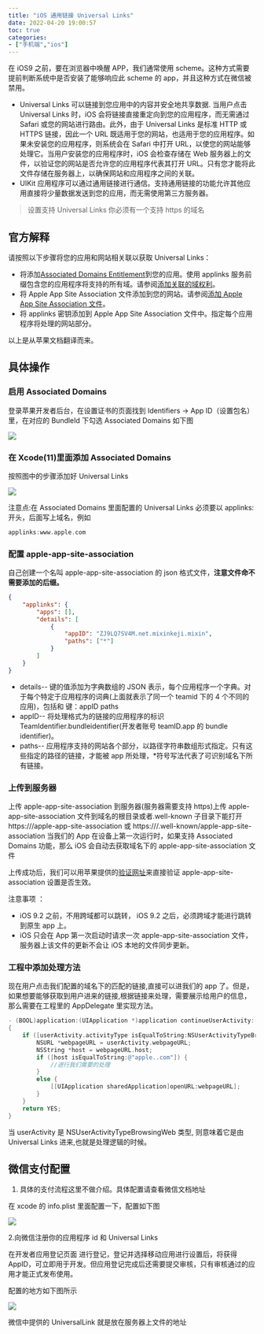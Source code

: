 ```yaml
---
title: "iOS 通用链接 Universal Links"
date: 2022-04-20 19:00:57
toc: true
categories:
- ["手机端","ios"]
---
```


在 iOS9 之前，要在浏览器中唤醒 APP，我们通常使用 scheme。这种方式需要提前判断系统中是否安装了能够响应此 scheme 的 app，并且这种方式在微信被禁用。

- Universal Links 可以链接到您应用中的内容并安全地共享数据. 当用户点击 Universal Links 时，iOS 会将链接直接重定向到您的应用程序，而无需通过 Safari 或您的网站进行路由。此外，由于 Universal Links 是标准 HTTP 或 HTTPS 链接，因此一个 URL 既适用于您的网站，也适用于您的应用程序。如果未安装您的应用程序，则系统会在 Safari 中打开 URL，以使您的网站能够处理它。当用户安装您的应用程序时，iOS 会检查存储在 Web 服务器上的文件，以验证您的网站是否允许您的应用程序代表其打开 URL。只有您才能将此文件存储在服务器上，以确保网站和应用程序之间的关联。
- UIKit 应用程序可以通过通用链接进行通信。支持通用链接的功能允许其他应用直接将少量数据发送到您的应用，而无需使用第三方服务器。
> 设置支持 Universal Links 你必须有一个支持 https 的域名





## 官方解释
请按照以下步骤将您的应用和网站相关联以获取 Universal Links：

- 将添加[Associated Domains Entitlement](https://developer.apple.com/documentation/bundleresources/entitlements/com_apple_developer_associated-domains)到您的应用。使用 applinks 服务前缀包含您的应用程序将支持的所有域。请参阅[添加关联的域权利](https://developer.apple.com/documentation/safariservices/supporting_associated_domains#3001207)。
- 将 Apple App Site Association 文件添加到您的网站。请参阅[添加 Apple App Site Association 文件](https://developer.apple.com/documentation/safariservices/supporting_associated_domains#3001215)。
- 将 applinks 密钥添加到 Apple App Site Association 文件中。指定每个应用程序将处理的网站部分。

以上是从苹果文档翻译而来。

## 具体操作

### 启用 Associated Domains
登录苹果开发者后台，在设置证书的页面找到 Identifiers -> App ID（设置包名）里，在对应的 BundleId 下勾选 Associated Domains 如下图

![](https://file.wulicode.com/note/2021/11-09/09-54-33346.png#height=536&id=j47mZ&originHeight=760&originWidth=928&originalType=binary&ratio=1&rotation=0&showTitle=false&status=done&style=none&title=&width=654)

### 在 Xcode(11)里面添加 Associated Domains
按照图中的步骤添加好 Universal Links

![](https://file.wulicode.com/note/2021/11-09/09-54-45498.png#id=W3ja5&originHeight=155&originWidth=600&originalType=binary&ratio=1&rotation=0&showTitle=false&status=done&style=none&title=)

注意点:在 Associated Domains 里面配置的 Universal Links 必须要以 applinks:开头，后面写上域名，例如
```objectivec
applinks:www.apple.com
```

### 配置 apple-app-site-association
自己创建一个名叫 apple-app-site-association 的 json 格式文件，**注意文件命不需要添加的后缀。**
```json
{
	"applinks": {
		"apps": [],
		"details": [
			{
				"appID": "ZJ9LQ7SV4M.net.mixinkeji.mixin",
				"paths": ["*"]
			}
		]
	}
}
```

- details-- 键的值添加为字典数组的 JSON 表示，每个应用程序一个字典。对于每个特定于应用程序的词典(上面就表示了同一个 teamid 下的 4 个不同的应用)，包括和 键：appID paths
- appID-- 将处理格式为的链接的应用程序的标识 TeamIdentifier.bundleidentifier(开发者账号 teamID.app 的 bundle identifier)。
- paths-- 应用程序支持的网站各个部分，以路径字符串数组形式指定。只有这些指定的路径的链接，才能被 app 所处理，*符号写法代表了可识别域名下所有链接。

### 上传到服务器
上传 apple-app-site-association 到服务器(服务器需要支持 https)上传 apple-app-site-association 文件到域名的根目录或者.well-known 子目录下能打开 https:///apple-app-site-association 或 https:///.well-known/apple-app-site-association 当我们的 App 在设备上第一次运行时，如果支持 Associated Domains 功能，那么 iOS 会自动去获取域名下的 apple-app-site-association 文件

上传成功后，我们可以用苹果提供的[验证网址](https://search.developer.apple.com/appsearch-validation-tool/)来直接验证 apple-app-site-association 设置是否生效。

注意事项 ：

- iOS 9.2 之前，不用跨域都可以跳转， iOS 9.2 之后，必须跨域才能进行跳转到原生 app 上。
- iOS 只会在 App 第一次启动时请求一次 apple-app-site-association 文件，服务器上该文件的更新不会让 iOS 本地的文件同步更新。

### 工程中添加处理方法

现在用户点击我们配置的域名下的匹配的链接,直接可以进我们的 app 了。但是，如果想要能够获取到用户进来的链接,根据链接来处理，需要展示给用户的信息，那么需要在工程里的 AppDelegate 里实现方法。
```objectivec
- (BOOL)application:(UIApplication *)application continueUserActivity:(NSUserActivity *)userActivity restorationHandler:(void (^)(NSArray *))restorationHandler
{
    if ([userActivity.activityType isEqualToString:NSUserActivityTypeBrowsingWeb]) {
        NSURL *webpageURL = userActivity.webpageURL;
        NSString *host = webpageURL.host;
        if ([host isEqualToString:@"apple..com"]) {
            //进行我们需要的处理
        }
        else {
            [[UIApplication sharedApplication]openURL:webpageURL];
        }
    }
    return YES;
}
```
当 userActivity 是 NSUserActivityTypeBrowsingWeb 类型, 则意味着它是由 Universal Links 进来,也就是处理逻辑的时候。

## 微信支付配置

1. 具体的支付流程这里不做介绍。具体配置请查看微信文档地址

在 xcode 的 info.plist 里面配置一下，配置如下图

![](https://file.wulicode.com/note/2021/11-09/09-55-53411.png#height=86&id=bsS45&originHeight=128&originWidth=1200&originalType=binary&ratio=1&rotation=0&showTitle=false&status=done&style=none&title=&width=808)

2.向微信注册你的应用程序 id 和 Universal Links

在开发者应用登记页面 进行登记，登记并选择移动应用进行设置后，将获得 AppID，可立即用于开发。但应用登记完成后还需要提交审核，只有审核通过的应用才能正式发布使用。

配置的地方如下图所示

![](https://file.wulicode.com/note/2021/11-09/09-56-05222.png#height=406&id=Oh1R3&originHeight=747&originWidth=1200&originalType=binary&ratio=1&rotation=0&showTitle=false&status=done&style=none&title=&width=653)

微信中提供的 UniversalLink 就是放在服务器上文件的地址

